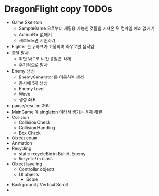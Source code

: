 # DragonFlight copy TODOs

* Game Skeleton
  * SampleGame 으로부터 재활용 가능한 것들을 가져온 뒤 컴파일 에러 없애기
  * ActionBar 없애기
  * 세로모드만 지원하기
* Fighter 는 y 좌표가 고정되며 좌우로만 움직임
* 총알 발사
  * 화면 밖으로 나간 총알은 삭제
  * 주기적으로 발사
* Enemy 생성
  * EnemyGenerator 를 이용하여 생성
  * 동시에 5개 생성
  * Enemy Level
  * Wave
  * 생성 좌표
* pause/resume 처리
* MainGame 이 singleton 이라서 생기는 문제 해결
* Collision
  * Collision Check
  * Collision Handling
  * Box Check
* Object count
* Animation
* Recycling
  * static recycleBin in Bullet, Enemy
  * `RecycleBin` class
* Object layering
  * Controller objects
  * UI objects
    * Score
* Background / Vertical Scroll
* 
